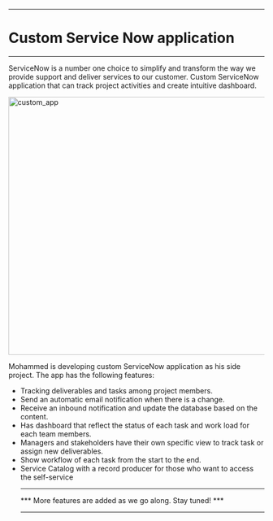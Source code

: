 ***
# Custom Service Now application
***
ServiceNow is a number one choice to simplify and transform the way we provide support and deliver services to our customer.
Custom ServiceNow application that can track project activities and create intuitive dashboard.

<img width="508" alt="custom_app" src="https://user-images.githubusercontent.com/23619819/39666695-fe6e2dce-5075-11e8-8dbd-14e62c245b31.png">

Mohammed is developing custom ServiceNow application as his side project. The app has the following features:
* Tracking deliverables and tasks among project members.
* Send an automatic email notification when there is a change.
* Receive an inbound notification and update the database based on the content.
* Has dashboard that reflect the status of each task and work load for each team members.
* Managers and stakeholders have their own specific view to track task or assign new deliverables.
* Show workflow of each task from the start to the end.
* Service Catalog with a record producer for those who want to access the self-service
     ***
     *** More features are added as we go along. Stay tuned! ***
     ***
